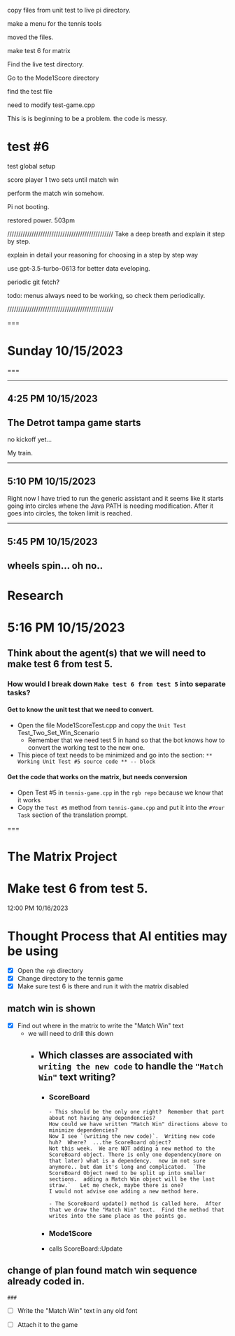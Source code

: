 copy files from unit test to live pi directory.

make a menu for the tennis tools



moved the files.

make test 6 for matrix

Find the live test directory.

Go to the Mode1Score directory

find the test file

need to modify test-game.cpp


This is is beginning to be a problem.  the code is messy.


test #6
===============================================================================
test global setup

score player 1 two sets until match win

perform the match win somehow.

Pi not booting.

restored power.  503pm


////////////////////////////////////////////////
Take a deep breath and explain it step by step.

explain in detail your reasoning for choosing in
a step by step way

use gpt-3.5-turbo-0613 for better data eveloping.

periodic git fetch?

todo: menus always need to be working, so check them periodically.

////////////////////////////////////////////////

===
# Sunday 10/15/2023
===

---
4:25 PM 10/15/2023
---
## The Detrot tampa game starts

no kickoff yet...

My train.

---
**5:10 PM 10/15/2023**
---

Right now I have tried to run the generic assistant and it seems like it starts going into circles whene the Java PATH is needing modification.  After it goes into circles, the token limit is reached.

---
**5:45 PM 10/15/2023**
---

## wheels spin... oh no..



# Research
5:16 PM 10/15/2023
===
## Think about the agent(s) that we will need to make test 6 from test 5.

### How would I break down `Make test 6 from test 5` into separate tasks?
#### Get to know the unit test that we need to convert.
- Open the file Mode1ScoreTest.cpp and copy the `Unit Test` Test_Two_Set_Win_Scenario
  - Remember that we need test 5 in hand so that the bot knows how to convert the working test to the new one.
- This piece of text needs to be minimized and go into the section: `** Working Unit Test #5 source code ** -- block`

#### Get the code that works on the matrix, but needs conversion
- Open Test #5 in `tennis-game.cpp` in the `rgb repo` because we know that it works
- Copy the `Test #5` method from `tennis-game.cpp` and put it into the `#Your Task` section of the translation prompt.






===
# The Matrix Project
# Make test 6 from test 5.
12:00 PM 10/16/2023
# Thought Process that AI entities may be using

- [x] Open the `rgb` directory
- [x] Change directory to the tennis game
- [x] Make sure test 6 is there and run it with the matrix disabled
## match win is shown
- [x] Find out where in the matrix to write the "Match Win" text
  - we will need to drill this down
    - ## Which classes are associated with `writing the new code` to handle the `"Match Win"` text writing?
      - ### ScoreBoard
            - This should be the only one right?  Remember that part about not having any dependencies?
            How could we have written "Match Win" directions above to minimize dependencies?
            Now I see `(writing the new code)`.  Writing new code huh?  Where?  ...the ScoreBoard object?
            Not this week.  We are NOT adding a new method to the ScoreBoard object. There is only one dependency(more on that later) what is a dependency.  now im not sure anymore.. but dam it's long and complicated.  `The ScoreBoard Object need to be split up into smaller sections.  adding a Match Win object will be the last straw.`   Let me check, maybe there is one?
            I would not advise one adding a new method here.

            - The ScoreBoard update() method is called here.  After that we draw the "Match Win" text.  Find the method that writes into the same place as the points go.

      - ### Mode1Score
      - calls ScoreBoard::Update
## change of plan found match win sequence already coded in.

    ### 


- [ ] Write the "Match Win" text in any old font
- [ ] Attach it to the game 












